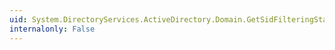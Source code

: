 ```yaml
---
uid: System.DirectoryServices.ActiveDirectory.Domain.GetSidFilteringStatus(System.String)
internalonly: False
---
```

